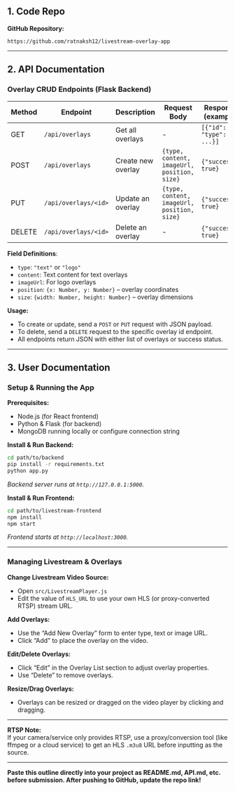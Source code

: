 ## 1. Code Repo

**GitHub Repository:**  
  
`https://github.com/ratnaksh12/livestream-overlay-app`

***

## 2. API Documentation

### Overlay CRUD Endpoints (Flask Backend)

| Method   | Endpoint                  | Description                 | Request Body                           | Response (example)            |
|----------|---------------------------|-----------------------------|----------------------------------------|-------------------------------|
| GET      | `/api/overlays`           | Get all overlays            | -                                      | `[{"id":..., "type":..., ...}]`     |
| POST     | `/api/overlays`           | Create new overlay          | `{type, content, imageUrl, position, size}` | `{"success": true}`                |
| PUT      | `/api/overlays/<id>`      | Update an overlay           | `{type, content, imageUrl, position, size}` | `{"success": true}`                |
| DELETE   | `/api/overlays/<id>`      | Delete an overlay           | -                                      | `{"success": true}`                |

**Field Definitions**:  
- `type`: `"text"` or `"logo"`
- `content`: Text content for text overlays
- `imageUrl`: For logo overlays
- `position`: `{x: Number, y: Number}` – overlay coordinates
- `size`: `{width: Number, height: Number}` – overlay dimensions

**Usage:**  
- To create or update, send a `POST` or `PUT` request with JSON payload.
- To delete, send a `DELETE` request to the specific overlay id endpoint.
- All endpoints return JSON with either list of overlays or success status.

***

## 3. User Documentation

### Setup & Running the App

**Prerequisites:**
- Node.js (for React frontend)
- Python & Flask (for backend)
- MongoDB running locally or configure connection string

**Install & Run Backend:**
```bash
cd path/to/backend
pip install -r requirements.txt
python app.py
```
_Backend server runs at `http://127.0.0.1:5000`._

**Install & Run Frontend:**
```bash
cd path/to/livestream-frontend
npm install
npm start
```
_Frontend starts at `http://localhost:3000`._

***

### Managing Livestream & Overlays

**Change Livestream Video Source:**
- Open `src/LivestreamPlayer.js`
- Edit the value of `HLS_URL` to use your own HLS (or proxy-converted RTSP) stream URL.

**Add Overlays:**
- Use the “Add New Overlay” form to enter type, text or image URL.
- Click “Add” to place the overlay on the video.

**Edit/Delete Overlays:**
- Click “Edit” in the Overlay List section to adjust overlay properties.
- Use “Delete” to remove overlays.

**Resize/Drag Overlays:**
- Overlays can be resized or dragged on the video player by clicking and dragging.

***

**RTSP Note:**  
If your camera/service only provides RTSP, use a proxy/conversion tool (like ffmpeg or a cloud service) to get an HLS `.m3u8` URL before inputting as the source.

***

**Paste this outline directly into your project as README.md, API.md, etc. before submission. After pushing to GitHub, update the repo link!**
